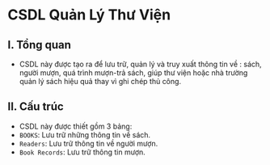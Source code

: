 # CSDL Quản Lý Thư Viện
## I. Tổng quan
* CSDL này được tạo ra để lưu trữ, quản lý và truy xuất thông tin về : sách, người mượn, quá trình mượn-trả sách, giúp thư viện hoặc nhà trường quản lý sách hiệu quả thay vì ghi chép thủ công.

## II. Cấu trúc
* CSDL này được thiết gồm 3 bảng:
* `BOOKS`: Lưu trữ những thông tin về sách.
* `Readers`: Lưu trữ thông tin về người mượn.
* `Book Records`: Lưu trữ thông tin mượn.
